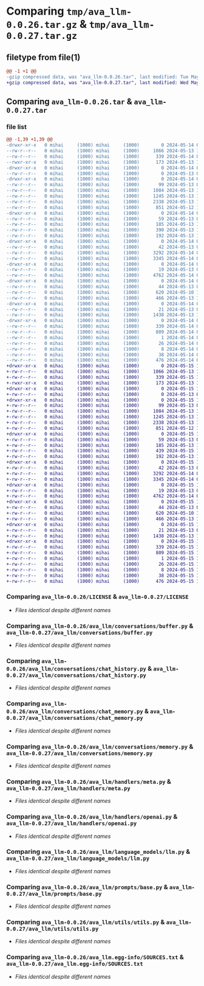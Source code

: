 # Comparing `tmp/ava_llm-0.0.26.tar.gz` & `tmp/ava_llm-0.0.27.tar.gz`

## filetype from file(1)

```diff
@@ -1 +1 @@
-gzip compressed data, was "ava_llm-0.0.26.tar", last modified: Tue May 14 08:47:43 2024, max compression
+gzip compressed data, was "ava_llm-0.0.27.tar", last modified: Wed May 15 14:42:15 2024, max compression
```

## Comparing `ava_llm-0.0.26.tar` & `ava_llm-0.0.27.tar`

### file list

```diff
@@ -1,39 +1,39 @@
-drwxr-xr-x   0 mihai     (1000) mihai     (1000)        0 2024-05-14 08:47:43.476608 ava_llm-0.0.26/
--rw-r--r--   0 mihai     (1000) mihai     (1000)     1066 2024-05-13 18:36:13.000000 ava_llm-0.0.26/LICENSE
--rw-r--r--   0 mihai     (1000) mihai     (1000)      339 2024-05-14 08:47:43.476608 ava_llm-0.0.26/PKG-INFO
--rwxr-xr-x   0 mihai     (1000) mihai     (1000)      173 2024-05-13 19:06:40.000000 ava_llm-0.0.26/README.md
-drwxr-xr-x   0 mihai     (1000) mihai     (1000)        0 2024-05-14 08:47:43.473608 ava_llm-0.0.26/ava_llm/
--rw-r--r--   0 mihai     (1000) mihai     (1000)        0 2024-05-13 07:38:09.000000 ava_llm-0.0.26/ava_llm/__init__.py
-drwxr-xr-x   0 mihai     (1000) mihai     (1000)        0 2024-05-14 08:47:43.474608 ava_llm-0.0.26/ava_llm/conversations/
--rw-r--r--   0 mihai     (1000) mihai     (1000)       99 2024-05-13 07:36:36.000000 ava_llm-0.0.26/ava_llm/conversations/__init__.py
--rw-r--r--   0 mihai     (1000) mihai     (1000)     1084 2024-05-13 18:37:34.000000 ava_llm-0.0.26/ava_llm/conversations/buffer.py
--rw-r--r--   0 mihai     (1000) mihai     (1000)     1245 2024-05-13 18:37:36.000000 ava_llm-0.0.26/ava_llm/conversations/chat_history.py
--rw-r--r--   0 mihai     (1000) mihai     (1000)     2338 2024-05-13 18:37:32.000000 ava_llm-0.0.26/ava_llm/conversations/chat_memory.py
--rw-r--r--   0 mihai     (1000) mihai     (1000)      851 2024-05-12 14:25:17.000000 ava_llm-0.0.26/ava_llm/conversations/memory.py
-drwxr-xr-x   0 mihai     (1000) mihai     (1000)        0 2024-05-14 08:47:43.475608 ava_llm-0.0.26/ava_llm/conversations/messages/
--rw-r--r--   0 mihai     (1000) mihai     (1000)       59 2024-05-13 07:36:57.000000 ava_llm-0.0.26/ava_llm/conversations/messages/__init__.py
--rw-r--r--   0 mihai     (1000) mihai     (1000)      185 2024-05-13 18:37:40.000000 ava_llm-0.0.26/ava_llm/conversations/messages/ai.py
--rw-r--r--   0 mihai     (1000) mihai     (1000)      390 2024-05-13 14:34:08.000000 ava_llm-0.0.26/ava_llm/conversations/messages/base.py
--rw-r--r--   0 mihai     (1000) mihai     (1000)      192 2024-05-13 18:37:38.000000 ava_llm-0.0.26/ava_llm/conversations/messages/human.py
-drwxr-xr-x   0 mihai     (1000) mihai     (1000)        0 2024-05-14 08:47:43.475608 ava_llm-0.0.26/ava_llm/handlers/
--rw-r--r--   0 mihai     (1000) mihai     (1000)       42 2024-05-13 07:37:15.000000 ava_llm-0.0.26/ava_llm/handlers/__init__.py
--rw-r--r--   0 mihai     (1000) mihai     (1000)     3292 2024-05-14 07:45:24.000000 ava_llm-0.0.26/ava_llm/handlers/meta.py
--rw-r--r--   0 mihai     (1000) mihai     (1000)     3345 2024-05-14 07:13:22.000000 ava_llm-0.0.26/ava_llm/handlers/openai.py
-drwxr-xr-x   0 mihai     (1000) mihai     (1000)        0 2024-05-14 08:47:43.475608 ava_llm-0.0.26/ava_llm/language_models/
--rw-r--r--   0 mihai     (1000) mihai     (1000)       19 2024-05-13 07:35:56.000000 ava_llm-0.0.26/ava_llm/language_models/__init__.py
--rw-r--r--   0 mihai     (1000) mihai     (1000)     4762 2024-05-14 08:46:15.000000 ava_llm-0.0.26/ava_llm/language_models/llm.py
-drwxr-xr-x   0 mihai     (1000) mihai     (1000)        0 2024-05-14 08:47:43.475608 ava_llm-0.0.26/ava_llm/prompts/
--rw-r--r--   0 mihai     (1000) mihai     (1000)       44 2024-05-13 07:37:37.000000 ava_llm-0.0.26/ava_llm/prompts/__init__.py
--rw-r--r--   0 mihai     (1000) mihai     (1000)      620 2024-05-10 11:43:12.000000 ava_llm-0.0.26/ava_llm/prompts/base.py
--rw-r--r--   0 mihai     (1000) mihai     (1000)      466 2024-05-13 18:37:41.000000 ava_llm-0.0.26/ava_llm/prompts/template.py
-drwxr-xr-x   0 mihai     (1000) mihai     (1000)        0 2024-05-14 08:47:43.476608 ava_llm-0.0.26/ava_llm/utils/
--rw-r--r--   0 mihai     (1000) mihai     (1000)       21 2024-05-13 07:38:00.000000 ava_llm-0.0.26/ava_llm/utils/__init__.py
--rw-r--r--   0 mihai     (1000) mihai     (1000)     1438 2024-05-13 18:37:37.000000 ava_llm-0.0.26/ava_llm/utils/utils.py
-drwxr-xr-x   0 mihai     (1000) mihai     (1000)        0 2024-05-14 08:47:43.476608 ava_llm-0.0.26/ava_llm.egg-info/
--rw-r--r--   0 mihai     (1000) mihai     (1000)      339 2024-05-14 08:47:43.000000 ava_llm-0.0.26/ava_llm.egg-info/PKG-INFO
--rw-r--r--   0 mihai     (1000) mihai     (1000)      809 2024-05-14 08:47:43.000000 ava_llm-0.0.26/ava_llm.egg-info/SOURCES.txt
--rw-r--r--   0 mihai     (1000) mihai     (1000)        1 2024-05-14 08:47:43.000000 ava_llm-0.0.26/ava_llm.egg-info/dependency_links.txt
--rw-r--r--   0 mihai     (1000) mihai     (1000)       26 2024-05-14 08:47:43.000000 ava_llm-0.0.26/ava_llm.egg-info/requires.txt
--rw-r--r--   0 mihai     (1000) mihai     (1000)        8 2024-05-14 08:47:43.000000 ava_llm-0.0.26/ava_llm.egg-info/top_level.txt
--rw-r--r--   0 mihai     (1000) mihai     (1000)       38 2024-05-14 08:47:43.476608 ava_llm-0.0.26/setup.cfg
--rw-r--r--   0 mihai     (1000) mihai     (1000)      476 2024-05-14 08:46:31.000000 ava_llm-0.0.26/setup.py
+drwxr-xr-x   0 mihai     (1000) mihai     (1000)        0 2024-05-15 14:42:15.933242 ava_llm-0.0.27/
+-rw-r--r--   0 mihai     (1000) mihai     (1000)     1066 2024-05-13 18:36:13.000000 ava_llm-0.0.27/LICENSE
+-rw-r--r--   0 mihai     (1000) mihai     (1000)      339 2024-05-15 14:42:15.933242 ava_llm-0.0.27/PKG-INFO
+-rwxr-xr-x   0 mihai     (1000) mihai     (1000)      173 2024-05-13 19:06:40.000000 ava_llm-0.0.27/README.md
+drwxr-xr-x   0 mihai     (1000) mihai     (1000)        0 2024-05-15 14:42:15.930242 ava_llm-0.0.27/ava_llm/
+-rw-r--r--   0 mihai     (1000) mihai     (1000)        0 2024-05-13 07:38:09.000000 ava_llm-0.0.27/ava_llm/__init__.py
+drwxr-xr-x   0 mihai     (1000) mihai     (1000)        0 2024-05-15 14:42:15.931242 ava_llm-0.0.27/ava_llm/conversations/
+-rw-r--r--   0 mihai     (1000) mihai     (1000)       99 2024-05-13 07:36:36.000000 ava_llm-0.0.27/ava_llm/conversations/__init__.py
+-rw-r--r--   0 mihai     (1000) mihai     (1000)     1084 2024-05-13 18:37:34.000000 ava_llm-0.0.27/ava_llm/conversations/buffer.py
+-rw-r--r--   0 mihai     (1000) mihai     (1000)     1245 2024-05-13 18:37:36.000000 ava_llm-0.0.27/ava_llm/conversations/chat_history.py
+-rw-r--r--   0 mihai     (1000) mihai     (1000)     2338 2024-05-13 18:37:32.000000 ava_llm-0.0.27/ava_llm/conversations/chat_memory.py
+-rw-r--r--   0 mihai     (1000) mihai     (1000)      851 2024-05-12 14:25:17.000000 ava_llm-0.0.27/ava_llm/conversations/memory.py
+drwxr-xr-x   0 mihai     (1000) mihai     (1000)        0 2024-05-15 14:42:15.931242 ava_llm-0.0.27/ava_llm/conversations/messages/
+-rw-r--r--   0 mihai     (1000) mihai     (1000)       59 2024-05-13 07:36:57.000000 ava_llm-0.0.27/ava_llm/conversations/messages/__init__.py
+-rw-r--r--   0 mihai     (1000) mihai     (1000)      185 2024-05-13 18:37:40.000000 ava_llm-0.0.27/ava_llm/conversations/messages/ai.py
+-rw-r--r--   0 mihai     (1000) mihai     (1000)      439 2024-05-15 14:38:58.000000 ava_llm-0.0.27/ava_llm/conversations/messages/base.py
+-rw-r--r--   0 mihai     (1000) mihai     (1000)      192 2024-05-13 18:37:38.000000 ava_llm-0.0.27/ava_llm/conversations/messages/human.py
+drwxr-xr-x   0 mihai     (1000) mihai     (1000)        0 2024-05-15 14:42:15.931242 ava_llm-0.0.27/ava_llm/handlers/
+-rw-r--r--   0 mihai     (1000) mihai     (1000)       42 2024-05-13 07:37:15.000000 ava_llm-0.0.27/ava_llm/handlers/__init__.py
+-rw-r--r--   0 mihai     (1000) mihai     (1000)     3292 2024-05-14 07:45:24.000000 ava_llm-0.0.27/ava_llm/handlers/meta.py
+-rw-r--r--   0 mihai     (1000) mihai     (1000)     3345 2024-05-14 07:13:22.000000 ava_llm-0.0.27/ava_llm/handlers/openai.py
+drwxr-xr-x   0 mihai     (1000) mihai     (1000)        0 2024-05-15 14:42:15.932242 ava_llm-0.0.27/ava_llm/language_models/
+-rw-r--r--   0 mihai     (1000) mihai     (1000)       19 2024-05-13 07:35:56.000000 ava_llm-0.0.27/ava_llm/language_models/__init__.py
+-rw-r--r--   0 mihai     (1000) mihai     (1000)     4762 2024-05-14 08:46:15.000000 ava_llm-0.0.27/ava_llm/language_models/llm.py
+drwxr-xr-x   0 mihai     (1000) mihai     (1000)        0 2024-05-15 14:42:15.932242 ava_llm-0.0.27/ava_llm/prompts/
+-rw-r--r--   0 mihai     (1000) mihai     (1000)       44 2024-05-13 07:37:37.000000 ava_llm-0.0.27/ava_llm/prompts/__init__.py
+-rw-r--r--   0 mihai     (1000) mihai     (1000)      620 2024-05-10 11:43:12.000000 ava_llm-0.0.27/ava_llm/prompts/base.py
+-rw-r--r--   0 mihai     (1000) mihai     (1000)      466 2024-05-13 18:37:41.000000 ava_llm-0.0.27/ava_llm/prompts/template.py
+drwxr-xr-x   0 mihai     (1000) mihai     (1000)        0 2024-05-15 14:42:15.932242 ava_llm-0.0.27/ava_llm/utils/
+-rw-r--r--   0 mihai     (1000) mihai     (1000)       21 2024-05-13 07:38:00.000000 ava_llm-0.0.27/ava_llm/utils/__init__.py
+-rw-r--r--   0 mihai     (1000) mihai     (1000)     1438 2024-05-13 18:37:37.000000 ava_llm-0.0.27/ava_llm/utils/utils.py
+drwxr-xr-x   0 mihai     (1000) mihai     (1000)        0 2024-05-15 14:42:15.932242 ava_llm-0.0.27/ava_llm.egg-info/
+-rw-r--r--   0 mihai     (1000) mihai     (1000)      339 2024-05-15 14:42:15.000000 ava_llm-0.0.27/ava_llm.egg-info/PKG-INFO
+-rw-r--r--   0 mihai     (1000) mihai     (1000)      809 2024-05-15 14:42:15.000000 ava_llm-0.0.27/ava_llm.egg-info/SOURCES.txt
+-rw-r--r--   0 mihai     (1000) mihai     (1000)        1 2024-05-15 14:42:15.000000 ava_llm-0.0.27/ava_llm.egg-info/dependency_links.txt
+-rw-r--r--   0 mihai     (1000) mihai     (1000)       26 2024-05-15 14:42:15.000000 ava_llm-0.0.27/ava_llm.egg-info/requires.txt
+-rw-r--r--   0 mihai     (1000) mihai     (1000)        8 2024-05-15 14:42:15.000000 ava_llm-0.0.27/ava_llm.egg-info/top_level.txt
+-rw-r--r--   0 mihai     (1000) mihai     (1000)       38 2024-05-15 14:42:15.933242 ava_llm-0.0.27/setup.cfg
+-rw-r--r--   0 mihai     (1000) mihai     (1000)      476 2024-05-15 14:41:55.000000 ava_llm-0.0.27/setup.py
```

### Comparing `ava_llm-0.0.26/LICENSE` & `ava_llm-0.0.27/LICENSE`

 * *Files identical despite different names*

### Comparing `ava_llm-0.0.26/ava_llm/conversations/buffer.py` & `ava_llm-0.0.27/ava_llm/conversations/buffer.py`

 * *Files identical despite different names*

### Comparing `ava_llm-0.0.26/ava_llm/conversations/chat_history.py` & `ava_llm-0.0.27/ava_llm/conversations/chat_history.py`

 * *Files identical despite different names*

### Comparing `ava_llm-0.0.26/ava_llm/conversations/chat_memory.py` & `ava_llm-0.0.27/ava_llm/conversations/chat_memory.py`

 * *Files identical despite different names*

### Comparing `ava_llm-0.0.26/ava_llm/conversations/memory.py` & `ava_llm-0.0.27/ava_llm/conversations/memory.py`

 * *Files identical despite different names*

### Comparing `ava_llm-0.0.26/ava_llm/handlers/meta.py` & `ava_llm-0.0.27/ava_llm/handlers/meta.py`

 * *Files identical despite different names*

### Comparing `ava_llm-0.0.26/ava_llm/handlers/openai.py` & `ava_llm-0.0.27/ava_llm/handlers/openai.py`

 * *Files identical despite different names*

### Comparing `ava_llm-0.0.26/ava_llm/language_models/llm.py` & `ava_llm-0.0.27/ava_llm/language_models/llm.py`

 * *Files identical despite different names*

### Comparing `ava_llm-0.0.26/ava_llm/prompts/base.py` & `ava_llm-0.0.27/ava_llm/prompts/base.py`

 * *Files identical despite different names*

### Comparing `ava_llm-0.0.26/ava_llm/utils/utils.py` & `ava_llm-0.0.27/ava_llm/utils/utils.py`

 * *Files identical despite different names*

### Comparing `ava_llm-0.0.26/ava_llm.egg-info/SOURCES.txt` & `ava_llm-0.0.27/ava_llm.egg-info/SOURCES.txt`

 * *Files identical despite different names*

